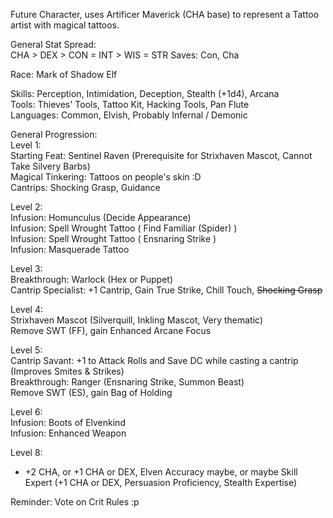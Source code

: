 Future Character, uses Artificer Maverick (CHA base) to represent a Tattoo artist with magical tattoos.

General Stat Spread: \
CHA > DEX > CON = INT > WIS = STR
Saves: Con, Cha

Race: Mark of Shadow Elf

Skills: Perception, Intimidation, Deception, Stealth (+1d4), Arcana \
Tools: Thieves' Tools, Tattoo Kit, Hacking Tools, Pan Flute \
Languages: Common, Elvish, Probably Infernal / Demonic 

General Progression: \
Level 1: \
Starting Feat: Sentinel Raven (Prerequisite for Strixhaven Mascot, Cannot Take Silvery Barbs) \
Magical Tinkering: Tattoos on people's skin :D \
Cantrips: Shocking Grasp, Guidance 

Level 2: \
Infusion: Homunculus (Decide Appearance) \
Infusion: Spell Wrought Tattoo ( Find Familiar (Spider) ) \
Infusion: Spell Wrought Tattoo ( Ensnaring Strike ) \
Infusion: Masquerade Tattoo

Level 3: \
Breakthrough: Warlock (Hex or Puppet) \
Cantrip Specialist: +1 Cantrip, Gain True Strike, Chill Touch, ~~Shocking Grasp~~

Level 4: \
Strixhaven Mascot (Silverquill, Inkling Mascot, Very thematic) \
Remove SWT (FF), gain Enhanced Arcane Focus

Level 5: \
Cantrip Savant: +1 to Attack Rolls and Save DC while casting a cantrip (Improves Smites & Strikes) \
Breakthrough: Ranger (Ensnaring Strike, Summon Beast) \
Remove SWT (ES), gain Bag of Holding

Level 6: \
Infusion: Boots of Elvenkind \
Infusion: Enhanced Weapon

Level 8: 
- +2 CHA, or +1 CHA or DEX, Elven Accuracy maybe, or maybe Skill Expert (+1 CHA or DEX, Persuasion Proficiency, Stealth Expertise)

Reminder: Vote on Crit Rules :p 
